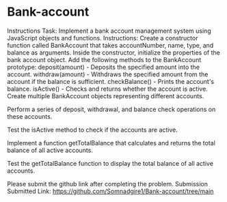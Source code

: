 # Bank-account

Instructions
Task: Implement a bank account management system using JavaScript objects and functions.
Instructions:
Create a constructor function called BankAccount that takes accountNumber, name, type, and balance as arguments.
Inside the constructor, initialize the properties of the bank account object.
Add the following methods to the BankAccount prototype:
deposit(amount) - Deposits the specified amount into the account.
withdraw(amount) - Withdraws the specified amount from the account if the balance is sufficient.
checkBalance() - Prints the account's balance.
isActive() - Checks and returns whether the account is active.
Create multiple BankAccount objects representing different accounts.

Perform a series of deposit, withdrawal, and balance check operations on these accounts.

Test the isActive method to check if the accounts are active.

Implement a function getTotalBalance that calculates and returns the total balance of all active accounts.

Test the getTotalBalance function to display the total balance of all active accounts.

Please submit the github link after completing the problem.
Submission
Submitted Link:
https://github.com/Somnadgire1/Bank-account/tree/main
